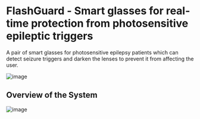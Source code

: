 # FlashGuard - Smart glasses for real-time protection from photosensitive epileptic triggers

A pair of smart glasses for photosensitive epilepsy patients which can detect seizure triggers and darken the lenses to prevent it from affecting the user.

![image](https://github.com/Anuki16/flashguard/assets/63456806/08f102cd-65a7-4d36-ad7e-a250e808df4b)

## Overview of the System

![image](https://github.com/Anuki16/flashguard/assets/63456806/9464873e-375c-4291-8a13-75235756a054)







